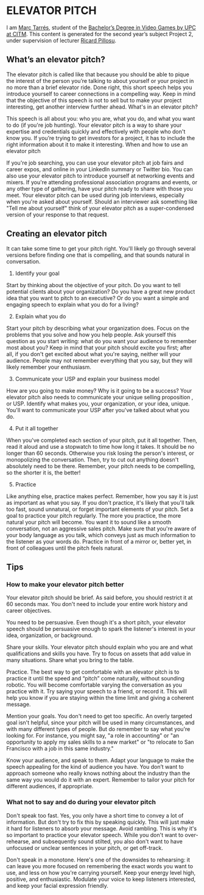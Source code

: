 # ELEVATOR PITCH  
  
I am [Marc Tarrés](), student of the
[Bachelor’s Degree in Video Games by UPC at CITM](https://www.citm.upc.edu/ing/estudis/graus-videojocs/). This content is generated for the second year’s subject Project 2, under supervision of lecturer [Ricard Pillosu](https://es.linkedin.com/in/ricardpillosu).  

## What’s an elevator pitch?  

The elevator pitch is called like that because you should be able to pique the interest of the person you’re talking to about yourself or your project in no more than a brief elevator ride. Done right, this short speech helps you introduce yourself to career connections in a compelling way.
Keep in mind that the objective of this speech is not to sell but to make your project interesting, get another interview further ahead.
What's in an elevator pitch?

This speech is all about you: who you are, what you do, and what you want to do (if you're job hunting).
Your elevator pitch is a way to share your expertise and credentials quickly and effectively with people who don't know you.
If you’re trying to get investors for a project, it has to include the right information about it to make it interesting.
When and how to use an elevator pitch

If you're job searching, you can use your elevator pitch at job fairs and career expos, and online in your LinkedIn summary or Twitter bio.
You can also use your elevator pitch to introduce yourself at networking events and mixers. If you're attending professional association programs and events, or any other type of gathering, have your pitch ready to share with those you meet.
Your elevator pitch can be used during job interviews, especially when you're asked about yourself. Should an interviewer ask something like "Tell me about yourself" think of your elevator pitch as a super-condensed version of your response to that request.
 
 
## Creating an elevator pitch  
  
It can take some time to get your pitch right. You'll likely go through several versions before finding one that is compelling, and that sounds natural in conversation.  
  
1. Identify your goal  

Start by thinking about the objective of your pitch.
Do you want to tell potential clients about your organization? Do you have a great new product idea that you want to pitch to an executive? Or do you want a simple and engaging speech to explain what you do for a living?  
  
2. Explain what you do  

Start your pitch by describing what your organization does. Focus on the problems that you solve and how you help people. 
Ask yourself this question as you start writing: what do you want your audience to remember most about you?
Keep in mind that your pitch should excite you first; after all, if you don't get excited about what you're saying, neither will your audience. People may not remember everything that you say, but they will likely remember your enthusiasm.  
  
3. Communicate your USP and explain your business model  

How are you going to make money?
Why is it going to be a success?
Your elevator pitch also needs to communicate your unique selling proposition , or USP.
Identify what makes you, your organization, or your idea, unique. You'll want to communicate your USP after you've talked about what you do.  
  
4. Put it all together  

When you've completed each section of your pitch, put it all together.
Then, read it aloud and use a stopwatch to time how long it takes. It should be no longer than 60 seconds. Otherwise you risk losing the person's interest, or monopolizing the conversation.
Then, try to cut out anything doesn't absolutely need to be there. Remember, your pitch needs to be compelling, so the shorter it is, the better!  
  
5. Practice  

Like anything else, practice makes perfect. Remember, how you say it is just as important as what you say. If you don't practice, it's likely that you'll talk too fast, sound unnatural, or forget important elements of your pitch.
Set a goal to practice your pitch regularly. The more you practice, the more natural your pitch will become. You want it to sound like a smooth conversation, not an aggressive sales pitch.
Make sure that you're aware of your body language  as you talk, which conveys just as much information to the listener as your words do. Practice in front of a mirror or, better yet, in front of colleagues until the pitch feels natural.
 

## Tips  

### How to make your elevator pitch better  
  
  

Your elevator pitch should be brief. As said before, you should restrict it at 60 seconds max. You don't need to include your entire work history and career objectives.  

You need to be persuasive. Even though it's a short pitch, your elevator speech should be persuasive enough to spark the listener's interest in your idea, organization, or background.  

Share your skills. Your elevator pitch should explain who you are and what qualifications and skills you have. Try to focus on assets that add value in many situations. Share what you bring to the table.   

Practice. The best way to get comfortable with an elevator pitch is to practice it until the speed and “pitch” come naturally, without sounding robotic. You will become comfortable varying the conversation as you practice with it. Try saying your speech to a friend, or record it. This will help you know if you are staying within the time limit and giving a coherent message.   

Mention your goals. You don't need to get too specific. An overly targeted goal isn't helpful, since your pitch will be used in many circumstances, and with many different types of people. But do remember to say what you're looking for. For instance, you might say, "a role in accounting" or "an opportunity to apply my sales skills to a new market" or "to relocate to San Francisco with a job in this same industry."   

Know your audience, and speak to them. Adapt your language to make the speech appealing for the kind of audience you have. You don’t want to approach someone who really knows nothing about the industry than the same way you would do it with an expert. Remember to tailor your pitch for different audiences, if appropriate.  

### What not to say and do during your elevator pitch

Don't speak too fast. Yes, you only have a short time to convey a lot of information. But don't try to fix this by speaking quickly. This will just make it hard for listeners to absorb your message.
Avoid rambling. This is why it's so important to practice your elevator speech.
While you don't want to over-rehearse, and subsequently sound stilted, you also don't want to have unfocused or unclear sentences in your pitch, or get off-track. 
 
Don't speak in a monotone. Here's one of the downsides to rehearsing: it can leave you more focused on remembering the exact words you want to use, and less on how you're carrying yourself. Keep your energy level high, positive, and enthusiastic. Modulate your voice to keep listeners interested, and keep your facial expression friendly. 
